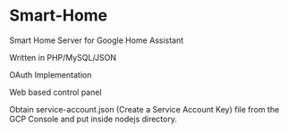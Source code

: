# Smart-Home
Smart Home Server for Google Home Assistant

Written in PHP/MySQL/JSON

OAuth Implementation

Web based control panel


Obtain service-account.json (Create a Service Account Key) file from the GCP Console and put inside nodejs directory.
